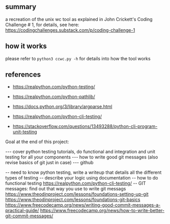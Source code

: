 ## summary

a recreation of the unix wc tool as explained in John Crickett's Coding Challenge # 1, for details, see here: https://codingchallenges.substack.com/p/coding-challenge-1

## how it works

please refer to `python3 ccwc.py -h` for details into how the tool works

## references 

- https://realpython.com/python-testing/
- https://realpython.com/python-pathlib/
- https://docs.python.org/3/library/argparse.html

- https://realpython.com/python-cli-testing/
- https://stackoverflow.com/questions/13493288/python-cli-program-unit-testing

Goal at the end of this project:

--- cover python testing tutorials, do functional and integration and unit testing for all your components
--- how to write good git messages (also revise basics of git just in case)
--- github 

-- need to know python testing, write a writeup that details all the different types of testing
-- describe your logic using documentation
-- how to do functional testing
https://realpython.com/python-cli-testing/
-- GIT messages: find out that way you use to write git messags 
https://www.theodinproject.com/lessons/foundations-setting-up-git
https://www.theodinproject.com/lessons/foundations-git-basics
https://www.freecodecamp.org/news/writing-good-commit-messages-a-practical-guide/
https://www.freecodecamp.org/news/how-to-write-better-git-commit-messages/

